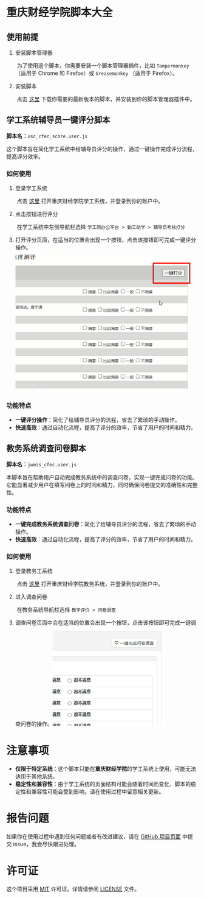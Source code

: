 # 重庆财经学院脚本大全

## 使用前提

1. 安装脚本管理器

   ​	为了使用这个脚本，你需要安装一个脚本管理器插件，比如 `Tampermonkey` （适用于 Chrome 和 Firefox）或 `Greasemonkey` （适用于 Firefox）。

2. 安装脚本

   ​	点击 [这里](https://greasyfork.org/zh-CN/users/747774-berger-lee-berger) 下载你需要的最新版本的脚本，并安装到你的脚本管理器插件中。

## 学工系统辅导员一键评分脚本

**脚本名：**`xsc_cfec_score.user.js` 

这个脚本旨在简化学工系统中给辅导员评分的操作，通过一键操作完成评分流程，提高评分效率。

### 如何使用

1. 登录学工系统

   ​	点击 [这里](http://xsc.cfec.edu.cn/) 打开重庆财经学院学工系统，并登录到你的账户中。

2. 点击按钮进行评分

   ​	在学工系统中左侧导航栏选择 `学工网办公平台 > 勤工助学 > 辅导员考核打分`

3. 打开评分页面，在适当的位置会出现一个按钮，点击该按钮即可完成一键评分操作。<img src=".\img\scoreBtn.png" alt="scoreBtn" style="zoom: 67%;" />

### 功能特点

- **一键评分操作**：简化了给辅导员评分的流程，省去了繁琐的手动操作。
- **快速高效**：通过自动化流程，提高了评分的效率，节省了用户的时间和精力。

## 教务系统调查问卷脚本

**脚本名：**`jwmis_cfec.user.js`

本脚本旨在帮助用户自动完成教务系统中的调查问卷，实现一键完成问卷的功能。它能显著减少用户在填写问卷上的时间和精力，同时确保问卷提交的准确性和完整性。

### 功能特点

- **一键完成教务系统调查问卷**：简化了给辅导员评分的流程，省去了繁琐的手动操作。
- **快速高效**：通过自动化流程，提高了评分的效率，节省了用户的时间和精力。

### 如何使用

1. 登录教务工系统

   ​	点击 [这里](http://jwmis.cfec.edu.cn/) 打开重庆财经学院教务系统，并登录到你的账户中。

2. 进入调查问卷

   ​	在教务系统导航栏选择 `教学评价 > 问卷调查`

3. 调查问卷页面中会在适当的位置会出现一个按钮，点击该按钮即可完成一键调查问卷的操作。<img src=".\img\surveyBtn.png" alt="surveyBtn" style="zoom: 67%;" />

# 注意事项

- **仅限于特定系统**：这个脚本只能在**重庆财经学院**的学工系统上使用，可能无法适用于其他系统。
- **稳定性和兼容性**：由于学工系统的页面结构可能会随着时间而变化，脚本的稳定性和兼容性可能会受到影响。请在使用过程中留意相关更新。

# 报告问题

如果你在使用过程中遇到任何问题或者有改进建议，请在 [GitHub 项目页面](https://github.com/BergerLee/GreasyForkScript) 中提交 issue，我会尽快跟进处理。

# 许可证

这个项目采用 [MIT](https://opensource.org/licenses/MIT) 许可证。详情请参阅 [LICENSE](LICENSE) 文件。
